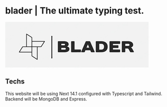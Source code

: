 # blader | The ultimate typing test.

![blader logo](https://github.com/Antwannnn/blader/blob/main/public/logo-white-full.png)

## Techs

This website will be using Next 14.1 configured with Typescript and Tailwind.
Backend will be MongoDB and Express.
